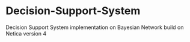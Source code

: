 # Decision-Support-System
Decision Support System implementation on Bayesian Network build on Netica version 4
